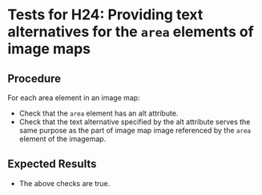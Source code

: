 # Tests for H24: Providing text alternatives for the `area` elements of image maps

## Procedure

For each area element in an image map:

- Check that the `area` element has an alt attribute.
- Check that the text alternative specified by the alt attribute serves the same purpose as the part of image map image referenced by the `area` element of the imagemap.

## Expected Results

- The above checks are true.
